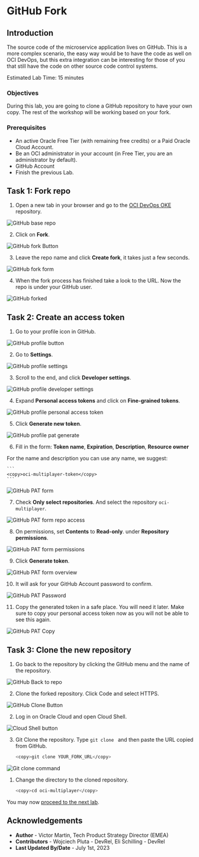 # GitHub Fork

## Introduction

The source code of the microservice application lives on GitHub. This is a more complex scenario, the easy way would be to have the code as well on OCI DevOps, but this extra integration can be interesting for those of you that still have the code on other source code control systems.

Estimated Lab Time: 15 minutes

### Objectives

During this lab, you are going to clone a GitHub repository to have your own copy. The rest of the workshop will be working based on your fork.

### Prerequisites

- An active Oracle Free Tier (with remaining free credits) or a Paid Oracle Cloud Account.
- Be an OCI administrator in your account (in Free Tier, you are an administrator by default).
- GitHub Account
- Finish the previous Lab.

## Task 1: Fork repo

1. Open a new tab in your browser and go to the [OCI DevOps OKE](https://github.com/vmleon/oci-multiplayer) repository.
  
  ![GitHub base repo](images/github-base-repo.png)

2. Click on **Fork**.
  
  ![GitHub fork Button](images/github-fork-button.png)

3. Leave the repo name and click **Create fork**, it takes just a few seconds.
  
  ![GitHub fork form](images/github-fork-form.png)
  
  
4. When the fork process has finished take a look to the URL. Now the repo is under your GitHub user.
  
  ![GitHub forked](images/github-forked.png)
  

## Task 2: Create an access token

1. Go to your profile icon in GitHub.
  
  ![GitHub profile button](images/github-profile-button.png)

2. Go to **Settings**.
  
  ![GitHub profile settings](images/github-profile-settings.png)

3. Scroll to the end, and click **Developer settings**.
  
  ![GitHub profile developer settings](images/github-profile-developer-settings.png)

4. Expand **Personal access tokens** and click on **Fine-grained tokens**.
  
  ![GitHub profile personal access token](images/github-profile-personal-access-tokens.png)

5. Click **Generate new token**.
  
  ![GitHub profile pat generate](images/github-profile-pat-generate-button.png)

6. Fill in the form: **Token name**, **Expiration**, **Description**, **Resource owner**
  
  For the name and description you can use any name, we suggest:

    ```
    <copy>oci-multiplayer-token</copy>
    ```
  ![GitHub PAT form](images/github-pat-form.png)

7. Check **Only select repositories**. And select the repository `oci-multiplayer`.
  
  ![GitHub PAT form repo access](images/github-pat-form-repo-access.png)

8.  On permissions, set **Contents** to **Read-only**. under **Repository permissions**.
  
  ![GitHub PAT form permissions](images/github-pat-form-permissions.png)

9.  Click **Generate token**.
  
  ![GitHub PAT form overview](images/github-pat-form-overview.png)

10.  It will ask for your GitHub Account password to confirm.
  
  ![GitHub PAT Password](images/github-pat-form-confirm-password.png)

11.  Copy the generated token in a safe place. You will need it later. Make sure to copy your personal access token now as you will not be able to see this again.
  
  ![GitHub PAT Copy](images/github-pat-copy.png)

## Task 3: Clone the new repository

1. Go back to the repository by clicking the GitHub menu and the name of the repository.

  ![GitHub Back to repo](images/github-back-to-repo.png)

2. Clone the forked repository. Click Code and select HTTPS.

  ![GitHub Clone Button](images/github-clone-button.png)

2. Log in on Oracle Cloud and open Cloud Shell.
  
  ![Cloud Shell button](images/oci-cloud-shell-button.png)

3. Git Clone the repository. Type `git clone ` and then paste the URL copied from GitHub.

    ```bash
    <copy>git clone YOUR_FORK_URL</copy>
    ```

  ![Git clone command](images/git-clone-command.png)

1. Change the directory to the cloned repository.
    
    ```bash
    <copy>cd oci-multiplayer</copy>
    ```

You may now [proceed to the next lab](#next).

## Acknowledgements

* **Author** - Victor Martin, Tech Product Strategy Director (EMEA)
* **Contributors** - Wojciech Pluta - DevRel, Eli Schilling - DevRel
* **Last Updated By/Date** - July 1st, 2023